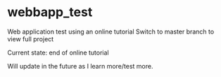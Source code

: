 # webbapp_test
Web application test using an online tutorial
Switch to master branch to view full project

Current state: end of online tutorial

Will update in the future as I learn more/test more.
